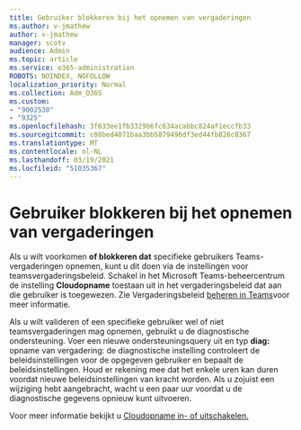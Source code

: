 ```yaml
---
title: Gebruiker blokkeren bij het opnemen van vergaderingen
ms.author: v-jmathew
author: v-jmathew
manager: scotv
audience: Admin
ms.topic: article
ms.service: o365-administration
ROBOTS: NOINDEX, NOFOLLOW
localization_priority: Normal
ms.collection: Adm_O365
ms.custom:
- "9002530"
- "9325"
ms.openlocfilehash: 3f633ee1fb3329b6fc634acabbc824af1eccfb33
ms.sourcegitcommit: c08bed4071baa3bb5879496df3ed44fb828c8367
ms.translationtype: MT
ms.contentlocale: nl-NL
ms.lasthandoff: 03/19/2021
ms.locfileid: "51035367"
---
```

# <a name="block-user-from-recording-meetings"></a>Gebruiker blokkeren bij het opnemen van vergaderingen

Als u wilt voorkomen **of blokkeren dat** specifieke gebruikers Teams-vergaderingen opnemen, kunt u dit doen via de instellingen voor teamsvergaderingsbeleid. Schakel in het Microsoft Teams-beheercentrum de instelling **Cloudopname** toestaan uit in het vergaderingsbeleid dat aan die gebruiker is toegewezen. Zie Vergaderingsbeleid [beheren in Teams](https://docs.microsoft.com/microsoftteams/meeting-policies-in-teams#allow-cloud-recording)voor meer informatie.

Als u wilt valideren of een specifieke gebruiker wel of niet teamsvergaderingen mag opnemen, gebruikt u de diagnostische ondersteuning. Voer een nieuwe ondersteuningsquery uit en typ **diag:** opname van vergadering: de diagnostische instelling controleert de beleidsinstellingen voor de opgegeven gebruiker en bepaalt de beleidsinstellingen. Houd er rekening mee dat het enkele uren kan duren voordat nieuwe beleidsinstellingen van kracht worden. Als u zojuist een wijziging hebt aangebracht, wacht u een paar uur voordat u de diagnostische gegevens opnieuw kunt uitvoeren.

Voor meer informatie bekijkt u [Cloudopname in- of uitschakelen.](https://docs.microsoft.com/microsoftteams/cloud-recording#turn-on-or-turn-off-cloud-recording)
